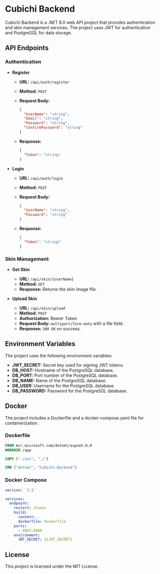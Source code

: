 # Cubichi Backend

Cubichi Backend is a .NET 8.0 web API project that provides authentication and skin management services. The project uses JWT for authentication and PostgreSQL for data storage.

## API Endpoints

### Authentication

- **Register**
  - **URL:** `/api/auth/register`
  - **Method:** `POST`
  - **Request Body:**

    ```json
    {
      "UserName": "string",
      "Email": "string",
      "Password": "string",
      "ConfirmPassword": "string"
    }
    ```

  - **Response:**

    ```json
    {
      "Token": "string"
    }
    ```

- **Login**
  - **URL:** `/api/auth/login`
  - **Method:** `POST`
  - **Request Body:**

    ```json
    {
      "UserName": "string",
      "Password": "string"
    }
    ```

  - **Response:**

    ```json
    {
      "Token": "string"
    }
    ```

### Skin Management

- **Get Skin**
  - **URL:** `/api/skin/{userName}`
  - **Method:** `GET`
  - **Response:** Returns the skin image file.

- **Upload Skin**
  - **URL:** `/api/skin/upload`
  - **Method:** `POST`
  - **Authorization:** Bearer Token
  - **Request Body:** `multipart/form-data` with a file field.
  - **Response:** `200 OK` on success.

## Environment Variables

The project uses the following environment variables:

- **JWT_SECRET:** Secret key used for signing JWT tokens.
- **DB_HOST:** Hostname of the PostgreSQL database.
- **DB_PORT:** Port number of the PostgreSQL database.
- **DB_NAME:** Name of the PostgreSQL database.
- **DB_USER:** Username for the PostgreSQL database.
- **DB_PASSWORD:** Password for the PostgreSQL database.

## Docker

The project includes a Dockerfile and a docker-compose.yaml file for containerization.

### Dockerfile

```dockerfile
FROM mcr.microsoft.com/dotnet/aspnet:8.0
WORKDIR /app

COPY ["./out", "./"]

CMD ["dotnet", "Cubichi-Backend"]
```

### Docker Compose

```yaml
version: '3.1'

services:
  endpoint:
    restart: always
    build:
      context: .
      dockerfile: Dockerfile
    ports:
      - 8083:8080
    environment:
      JWT_SECRET: ${JWT_SECRET}
```

## License

This project is licensed under the MIT License.
